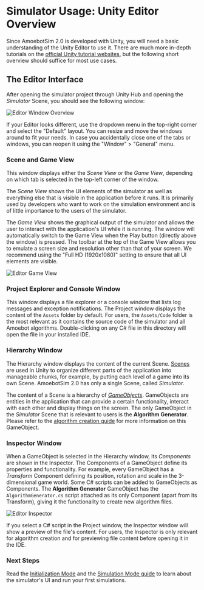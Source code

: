 # Simulator Usage: Unity Editor Overview

Since AmoebotSim 2.0 is developed with Unity, you will need a basic understanding of the Unity Editor to use it.
There are much more in-depth tutorials on the [official Unity tutorial websites](https://learn.unity.com/tutorials), but the following short overview should suffice for most use cases.


## The Editor Interface

After opening the simulator project through Unity Hub and opening the *Simulator* Scene, you should see the following window:

![Editor Window Overview](~/images/editor_overview.png "The Unity Editor with Default layout")

If your Editor looks different, use the dropdown menu in the top-right corner and select the "Default" layout.
You can resize and move the windows around to fit your needs.
In case you accidentally close one of the tabs or windows, you can reopen it using the "Window" > "General" menu.


### Scene and Game View

This window displays either the *Scene View* or the *Game View*, depending on which tab is selected in the top-left corner of the window.

The *Scene View* shows the UI elements of the simulator as well as everything else that is visible in the application before it runs.
It is primarily used by developers who want to work on the simulation environment and is of little importance to the users of the simulator.

The *Game View* shows the graphical output of the simulator and allows the user to interact with the application's UI while it is running.
The window will automatically switch to the Game View when the Play button (directly above the window) is pressed.
The toolbar at the top of the Game View allows you to emulate a screen size and resolution other than that of your screen.
We recommend using the "Full HD (1920x1080)" setting to ensure that all UI elements are visible.

![Editor Game View](~/images/editor_game_view.png "Game View with Full HD resolution")


### Project Explorer and Console Window

This window displays a file explorer or a console window that lists log messages and exception notifications.
The Project window displays the content of the `Assets` folder by default.
For users, the `Assets/Code` folder is the most relevant as it contains the source code of the simulator and all Amoebot algorithms.
Double-clicking on any C# file in this directory will open the file in your installed IDE.


### Hierarchy Window

The Hierarchy window displays the content of the current Scene.
[Scenes](https://docs.unity3d.com/Manual/CreatingScenes.html) are used in Unity to organize different parts of the application into manageable chunks, for example, by putting each level of a game into its own Scene.
AmoebotSim 2.0 has only a single Scene, called *Simulator*.

The content of a Scene is a hierarchy of [*GameObjects*](https://docs.unity3d.com/Manual/GameObjects.html).
GameObjects are entities in the application that can provide a certain functionality, interact with each other and display things on the screen.
The only GameObject in the *Simulator* Scene that is relevant to users is the **Algorithm Generator**.
Please refer to the [algorithm creation guide](../dev/creation.md) for more information on this GameObject.


### Inspector Window

When a GameObject is selected in the Hierarchy window, its *Components* are shown in the Inspector.
The Components of a GameObject define its properties and functionality.
For example, every GameObject has a *Transform* Component defining its position, rotation and scale in the 3-dimensional game world.
Some C# scripts can be added to GameObjects as Components.
The **Algorithm Generator** GameObject has the `AlgorithmGenerator.cs` script attached as its only Component (apart from its Transform), giving it the functionality to create new algorithm files.

![Editor Inspector](~/images/editor_inspector.png "The Inspector window with the Algorithm Generator GameObject selected")

If you select a C# script in the Project window, the Inspector window will show a preview of the file's content.
For users, the Inspector is only relevant for algorithm creation and for previewing file content before opening it in the IDE.


### Next Steps

Read the [Initialization Mode](init.md) and the [Simulation Mode guide](sim.md) to learn about the simulator's UI and run your first simulations.
